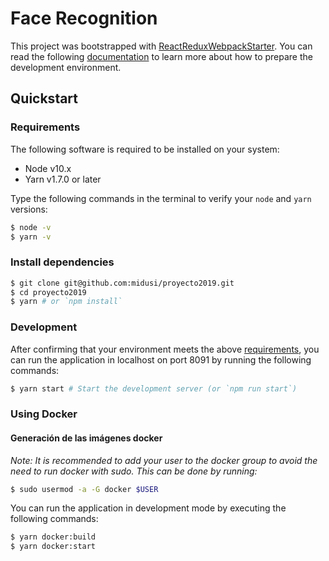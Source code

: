 # Face Recognition

This project was bootstrapped with [ReactReduxWebpackStarter](https://github.com/ulises-jeremias/react-redux-webpack-starter). You can read the following [documentation](https://github.com/ulises-jeremias/react-redux-webpack-starter/blob/master/README.md) to learn more about how to prepare the development environment.

## Quickstart

### Requirements

The following software is required to be installed on your system:

-   Node v10.x
-   Yarn v1.7.0 or later

Type the following commands in the terminal to verify your `node` and `yarn` versions:

```bash
$ node -v
$ yarn -v
```

### Install dependencies

```bash
$ git clone git@github.com:midusi/proyecto2019.git
$ cd proyecto2019
$ yarn # or `npm install`
```

### Development

After confirming that your environment meets the above [requirements](#requirements),
you can run the application in localhost on port 8091 by running the following commands:

```bash
$ yarn start # Start the development server (or `npm run start`)
```

### Using Docker

#### Generación de las imágenes docker

_Note: It is recommended to add your user to the docker group to avoid the need to run docker with sudo. This can be done by running:_

```bash
$ sudo usermod -a -G docker $USER
```

You can run the application in development mode by executing the following commands:

```bash
$ yarn docker:build
$ yarn docker:start
```
